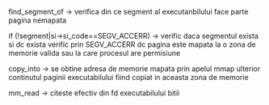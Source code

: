 find_segment_of ->  verifica din ce segment al executanbilului face parte pagina nemapata

if (!segment|si->si_code==SEGV_ACCERR) -> verific daca segmentul exista si dc exista verific prin SEGV_ACCERR dc pagina este mapata la o zona de memorie valida sau la care procesul are permisiune 

copy_into -> se obtine adresa de memorie mapata prin apelul  mmap ulterior continutul paginii executabilului fiind copiat in aceasta zona de memorie

mm_read -> citeste efectiv din fd executabilului bitii